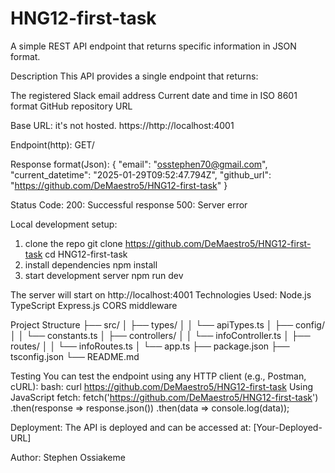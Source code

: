 # HNG12-first-task

A simple REST API endpoint that returns specific information in JSON format.

Description
This API provides a single endpoint that returns:

The registered Slack email address
Current date and time in ISO 8601 format
GitHub repository URL

Base URL:
 it's not hosted.
 https://http://localhost:4001

Endpoint(http):
 GET/

Response format(Json):
 {
    "email": "osstephen70@gmail.com",
    "current_datetime": "2025-01-29T09:52:47.794Z",
    "github_url": "https://github.com/DeMaestro5/HNG12-first-task"
 }

Status Code:
 200: Successful response
 500: Server error

Local development setup:
1) clone the repo
   git clone https://github.com/DeMaestro5/HNG12-first-task
   cd HNG12-first-task
2) install dependencies
   npm install
3) start development server
   npm run dev

The server will start on http://localhost:4001
 Technologies Used:
  Node.js
  TypeScript
  Express.js
  CORS middleware

Project Structure
├── src/
│   ├── types/
│   │   └── apiTypes.ts
│   ├── config/
│   │   └── constants.ts
│   ├── controllers/
│   │   └── infoController.ts
│   ├── routes/
│   │   └── infoRoutes.ts
│   └── app.ts
├── package.json
├── tsconfig.json
└── README.md

Testing
You can test the endpoint using any HTTP client (e.g., Postman, cURL):
bash: 
  curl https://github.com/DeMaestro5/HNG12-first-task
Using JavaScript fetch:
  fetch('https://github.com/DeMaestro5/HNG12-first-task')
  .then(response => response.json())
  .then(data => console.log(data));

Deployment:
 The API is deployed and can be accessed at: [Your-Deployed-URL]

Author:
 Stephen Ossiakeme
